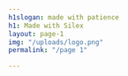 ```yaml
---
h1slogan: made with patience
h1: Made with Silex
layout: page-1
img: "/uploads/logo.png"
permalink: "/page 1"

---
```

